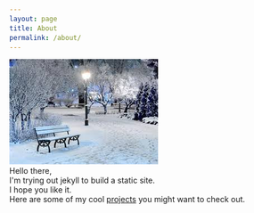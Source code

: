 ```yaml
---
layout: page
title: About
permalink: /about/
---
```

![Winter Wonderland](/images/winter-wonderland.jpg)  
Hello there,  
I'm trying out jekyll to build a static site.  
I hope you like it.  
Here are some of my cool [projects](/projects) you might want to check out. 

